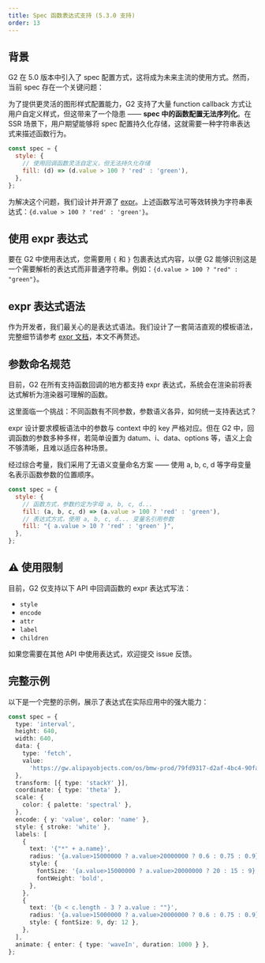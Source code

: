 ```yaml
---
title: Spec 函数表达式支持 (5.3.0 支持)
order: 13
---
```


## 背景

G2 在 5.0 版本中引入了 spec 配置方式，这将成为未来主流的使用方式。然而，当前 spec 存在一个关键问题：

为了提供更灵活的图形样式配置能力，G2 支持了大量 function callback 方式让用户自定义样式，但这带来了一个隐患 —— **spec 中的函数配置无法序列化**。在 SSR 场景下，用户期望能够将 spec 配置持久化存储，这就需要一种字符串表达式来描述函数行为。

```js
const spec = {
  style: {
    // 使用回调函数灵活自定义，但无法持久化存储
    fill: (d) => (d.value > 100 ? 'red' : 'green'),
  },
};
```

为解决这个问题，我们设计并开源了 [expr](https://github.com/antvis/expr)。上述函数写法可等效转换为字符串表达式：`{d.value > 100 ? 'red' : 'green'}`。

## 使用 expr 表达式

要在 G2 中使用表达式，您需要用 `{` 和 `}` 包裹表达式内容，以便 G2 能够识别这是一个需要解析的表达式而非普通字符串。例如：`{d.value > 100 ? "red" : "green"}`。

## expr 表达式语法

作为开发者，我们最关心的是表达式语法。我们设计了一套简洁直观的模板语法，完整细节请参考 [expr 文档](https://github.com/antvis/expr#readme)，本文不再赘述。

## 参数命名规范

目前，G2 在所有支持函数回调的地方都支持 expr 表达式，系统会在渲染前将表达式解析为渲染器可理解的函数。

这里面临一个挑战：不同函数有不同参数，参数语义各异，如何统一支持表达式？

expr 设计要求模板语法中的参数与 context 中的 key 严格对应。但在 G2 中，回调函数的参数多种多样，若简单设置为 datum、i、data、options 等，语义上会不够清晰，且难以适应各种场景。

经过综合考量，我们采用了无语义变量命名方案 —— 使用 a, b, c, d 等字母变量名表示函数参数的位置顺序。

```js
const spec = {
  style: {
    // 函数方式，参数约定为字母 a, b, c, d...
    fill: (a, b, c, d) => (a.value > 100 ? 'red' : 'green'),
    // 表达式方式，使用 a, b, c, d... 变量名引用参数
    fill: "{ a.value > 10 ? 'red' : 'green' }",
  },
};
```

## ⚠️ 使用限制

目前，G2 仅支持以下 API 中回调函数的 expr 表达式写法：

- `style`
- `encode`
- `attr`
- `label`
- `children`

如果您需要在其他 API 中使用表达式，欢迎提交 issue 反馈。

## 完整示例

以下是一个完整的示例，展示了表达式在实际应用中的强大能力：

```typescript
const spec = {
  type: 'interval',
  height: 640,
  width: 640,
  data: {
    type: 'fetch',
    value:
      'https://gw.alipayobjects.com/os/bmw-prod/79fd9317-d2af-4bc4-90fa-9d07357398fd.csv',
  },
  transform: [{ type: 'stackY' }],
  coordinate: { type: 'theta' },
  scale: {
    color: { palette: 'spectral' },
  },
  encode: { y: 'value', color: 'name' },
  style: { stroke: 'white' },
  labels: [
    {
      text: '{"*" + a.name}',
      radius: '{a.value>15000000 ? a.value>20000000 ? 0.6 : 0.75 : 0.9}',
      style: {
        fontSize: '{a.value>15000000 ? a.value>20000000 ? 20 : 15 : 9}',
        fontWeight: 'bold',
      },
    },
    {
      text: '{b < c.length - 3 ? a.value : ""}',
      radius: '{a.value>15000000 ? a.value>20000000 ? 0.6 : 0.75 : 0.9}',
      style: { fontSize: 9, dy: 12 },
    },
  ],
  animate: { enter: { type: 'waveIn', duration: 1000 } },
};
```
